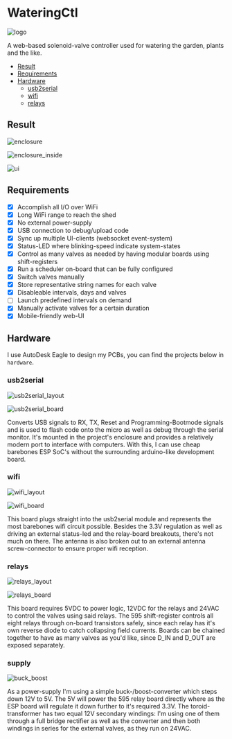 # WateringCtl

![logo](readme_images/logo.png)

A web-based solenoid-valve controller used for watering the garden, plants and the like.

* [Result](#result)
* [Requirements](#requirements)
* [Hardware](#hardware)
  * [usb2serial](#usb2serial)
  * [wifi](#wifi)
  * [relays](#relays)

## Result

![enclosure](readme_images/enclosure.jpg)

![enclosure_inside](readme_images/enclosure_inside.jpg)

![ui](readme_images/ui.png)

## Requirements

* [x] Accomplish all I/O over WiFi
* [x] Long WiFi range to reach the shed
* [x] No external power-supply
* [x] USB connection to debug/upload code
* [x] Sync up multiple UI-clients (websocket event-system)
* [x] Status-LED where blinking-speed indicate system-states
* [x] Control as many valves as needed by having modular boards using shift-registers
* [x] Run a scheduler on-board that can be fully configured
* [x] Switch valves manually
* [x] Store representative string names for each valve
* [x] Disableable intervals, days and valves
* [ ] Launch predefined intervals on demand
* [x] Manually activate valves for a certain duration
* [x] Mobile-friendly web-UI

## Hardware

I use AutoDesk Eagle to design my PCBs, you can find the projects below in `hardware`.

### usb2serial

![usb2serial_layout](readme_images/layout_usb2serial.png)

![usb2serial_board](readme_images/board_usb2serial.jpg)

Converts USB signals to RX, TX, Reset and Programming-Bootmode signals and is used to flash code onto the micro as well as debug through the serial monitor. It's mounted in the project's enclosure and provides a relatively modern port to interface with computers. With this, I can use cheap barebones ESP SoC's without the surrounding arduino-like development board.

### wifi

![wifi_layout](readme_images/layout_wifi.png)

![wifi_board](readme_images/board_wifi.jpg)

This board plugs straight into the usb2serial module and represents the most barebones wifi circuit possible. Besides the 3.3V regulation as well as driving an external status-led and the relay-board breakouts, there's not much on there. The antenna is also broken out to an external antenna screw-connector to ensure proper wifi reception.

### relays

![relays_layout](readme_images/layout_relays.png)

![relays_board](readme_images/board_relays.jpg)

This board requires 5VDC to power logic, 12VDC for the relays and 24VAC to control the valves using said relays. The 595 shift-register controls all eight relays through on-board transistors safely, since each relay has it's own reverse diode to catch collapsing field currents. Boards can be chained together to have as many valves as you'd like, since D_IN and D_OUT are exposed separately.

### supply

![buck_boost](readme_images/buck_boost.png)

As a power-supply I'm using a simple buck-/boost-converter which steps down 12V to 5V. The 5V will power the 595 relay board directly where as the ESP board will regulate it down further to it's required 3.3V. The toroid-transformer has two equal 12V secondary windings: I'm using one of them through a full bridge rectifier as well as the converter and then both windings in series for the external valves, as they run on 24VAC.